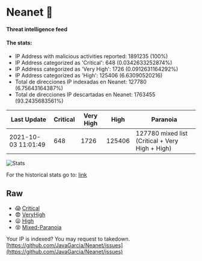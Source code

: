 # Neanet :hocho:
#### Threat intelligence feed
#### The stats:

- IP Address with malicious activities reported: 1891235 (100%)
- IP Address categorized as 'Critical':  648 (0.0342633252874%)
- IP Address categorized as 'Very High':  1726 (0.0912631164292%)
- IP Address categorized as 'High':  125406 (6.63090520216)
- Total de direcciones IP indexadas en Neanet:  127780 (6.75643164387%)
- Total de direcciones IP descartadas en Neanet:  1763455 (93.2435683561%)

| Last Update | Critical | Very High | High | Paranoia |
| --- | --- | --- | --- | --- |
| 2021-10-03 11:01:49 | 648 | 1726 | 125406 | 127780 mixed list (Critical + Very High + High)|

![Stats](https://docs.google.com/spreadsheets/d/e/2PACX-1vSnaNMIXVabIpDJjufMlzH7poXnshF3mgd8Is1g9ytUEzVsP5my4Trn8f-xkoLLQ38xpL3HtmUexLo6/pubchart?oid=501124687&format=image)

For the historical stats go to: [link](/stats.csv)
## Raw
- :scream: [Critical](https://raw.githubusercontent.com/JavaGarcia/Neanet/master/blacklists/neanet_critical.txt)
- :fearful: [VeryHigh](https://raw.githubusercontent.com/JavaGarcia/Neanet/master/blacklists/neanet_veryHigh.txtt)
- :frowning: [High](https://raw.githubusercontent.com/JavaGarcia/Neanet/master/blacklists/neanet_high.txt)
- :dizzy_face: [Mixed-Paranoia](https://raw.githubusercontent.com/JavaGarcia/Neanet/master/blacklists/neanet_all.txt)


Your IP is indexed? You may request to takedown. [https://github.com/JavaGarcia/Neanet/issues](https://github.com/JavaGarcia/Neanet/issues)
















































































































































































































































































































































































































































































































































































































































































































































































































































































































































































































































































































































































































































































































































































































































































































































































































































































































































































































































































































































































































































































































































































































































































































































































































































































































































































































































































































































































































































































































































































































































































































































































































































































































































































































































































































































































































































































































































































































































































































































































































































































































































































































































































































































































































































































































































































































































































































































































































































































































































































































































































































































































































































































































































































































































































































































































































































































































































































































































































































































































































































































































































































































































































































































































































































































































































































































































































































































































































































































































































































































































































































































































































































































































































































































































































































































































































































































































































































































































































































































































































































































































































































































































































































































































































































































































































































































































































































































































































































































































































































































































































































































































































































































































































































































